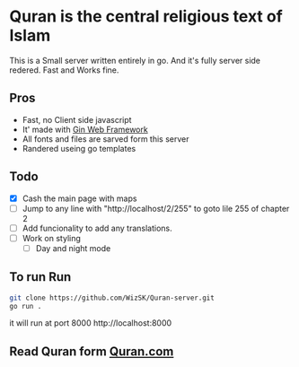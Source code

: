 # Quran is the central religious text of Islam

This is a Small server written entirely in go. And it's fully server side redered. Fast and Works fine.

## Pros
- Fast, no Client side javascript
- It' made with [Gin Web Framework](https://gin-gonic.com/)
- All fonts and files are sarved form this server
- Randered useing go templates

## Todo
- [x] Cash the main page with maps
- [ ] Jump to any line with "http://localhost/2/255" to goto lile 255 of chapter 2
- [ ] Add funcionality to add any translations.
- [ ] Work on styling
    - [ ] Day and night mode

## To run Run
```bash
git clone https://github.com/WizSK/Quran-server.git
go run .
```
it will run at port 8000
http://localhost:8000

## Read Quran form [Quran.com](https://quran.com/)

